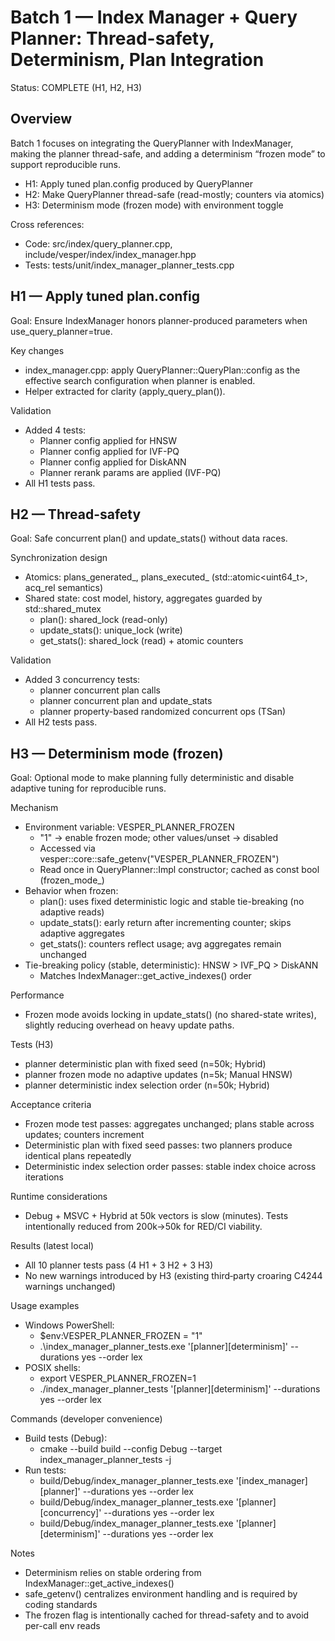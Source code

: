 # Batch 1 — Index Manager + Query Planner: Thread-safety, Determinism, Plan Integration

Status: COMPLETE (H1, H2, H3)

## Overview
Batch 1 focuses on integrating the QueryPlanner with IndexManager, making the planner thread-safe, and adding a determinism “frozen mode” to support reproducible runs.

- H1: Apply tuned plan.config produced by QueryPlanner
- H2: Make QueryPlanner thread-safe (read-mostly; counters via atomics)
- H3: Determinism mode (frozen mode) with environment toggle

Cross references:
- Code: src/index/query_planner.cpp, include/vesper/index/index_manager.hpp
- Tests: tests/unit/index_manager_planner_tests.cpp

## H1 — Apply tuned plan.config
Goal: Ensure IndexManager honors planner-produced parameters when use_query_planner=true.

Key changes
- index_manager.cpp: apply QueryPlanner::QueryPlan::config as the effective search configuration when planner is enabled.
- Helper extracted for clarity (apply_query_plan()).

Validation
- Added 4 tests:
  - Planner config applied for HNSW
  - Planner config applied for IVF-PQ
  - Planner config applied for DiskANN
  - Planner rerank params are applied (IVF-PQ)
- All H1 tests pass.

## H2 — Thread-safety
Goal: Safe concurrent plan() and update_stats() without data races.

Synchronization design
- Atomics: plans_generated_, plans_executed_ (std::atomic<uint64_t>, acq_rel semantics)
- Shared state: cost model, history, aggregates guarded by std::shared_mutex
  - plan(): shared_lock (read-only)
  - update_stats(): unique_lock (write)
  - get_stats(): shared_lock (read) + atomic counters

Validation
- Added 3 concurrency tests:
  - planner concurrent plan calls
  - planner concurrent plan and update_stats
  - planner property-based randomized concurrent ops (TSan)
- All H2 tests pass.

## H3 — Determinism mode (frozen)
Goal: Optional mode to make planning fully deterministic and disable adaptive tuning for reproducible runs.

Mechanism
- Environment variable: VESPER_PLANNER_FROZEN
  - "1" → enable frozen mode; other values/unset → disabled
  - Accessed via vesper::core::safe_getenv("VESPER_PLANNER_FROZEN")
  - Read once in QueryPlanner::Impl constructor; cached as const bool (frozen_mode_)
- Behavior when frozen:
  - plan(): uses fixed deterministic logic and stable tie-breaking (no adaptive reads)
  - update_stats(): early return after incrementing counter; skips adaptive aggregates
  - get_stats(): counters reflect usage; avg aggregates remain unchanged
- Tie-breaking policy (stable, deterministic): HNSW > IVF_PQ > DiskANN
  - Matches IndexManager::get_active_indexes() order

Performance
- Frozen mode avoids locking in update_stats() (no shared-state writes), slightly reducing overhead on heavy update paths.

Tests (H3)
- planner deterministic plan with fixed seed (n=50k; Hybrid)
- planner frozen mode no adaptive updates (n=5k; Manual HNSW)
- planner deterministic index selection order (n=50k; Hybrid)

Acceptance criteria
- Frozen mode test passes: aggregates unchanged; plans stable across updates; counters increment
- Deterministic plan with fixed seed passes: two planners produce identical plans repeatedly
- Deterministic index selection order passes: stable index choice across iterations

Runtime considerations
- Debug + MSVC + Hybrid at 50k vectors is slow (minutes). Tests intentionally reduced from 200k→50k for RED/CI viability.

Results (latest local)
- All 10 planner tests pass (4 H1 + 3 H2 + 3 H3)
- No new warnings introduced by H3 (existing third‑party croaring C4244 warnings unchanged)

Usage examples
- Windows PowerShell:
  - $env:VESPER_PLANNER_FROZEN = "1"
  - .\index_manager_planner_tests.exe '[planner][determinism]' --durations yes --order lex
- POSIX shells:
  - export VESPER_PLANNER_FROZEN=1
  - ./index_manager_planner_tests '[planner][determinism]' --durations yes --order lex

Commands (developer convenience)
- Build tests (Debug):
  - cmake --build build --config Debug --target index_manager_planner_tests -j
- Run tests:
  - build/Debug/index_manager_planner_tests.exe '[index_manager][planner]' --durations yes --order lex
  - build/Debug/index_manager_planner_tests.exe '[planner][concurrency]' --durations yes --order lex
  - build/Debug/index_manager_planner_tests.exe '[planner][determinism]' --durations yes --order lex

Notes
- Determinism relies on stable ordering from IndexManager::get_active_indexes()
- safe_getenv() centralizes environment handling and is required by coding standards
- The frozen flag is intentionally cached for thread-safety and to avoid per-call env reads
